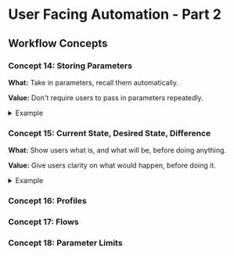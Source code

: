 # User Facing Automation - Part 2

## Workflow Concepts

### Concept 14: Storing Parameters

**What:** Take in parameters, recall them automatically.

**Value:** Don't require users to pass in parameters repeatedly.

<details>
<summary>Example</summary>

```bash
download init https://ifconfig.me ip.json
```

```bash
download ensure
download clean
```

</details>


### Concept 15: Current State, Desired State, Difference

**What:** Show users what is, and what will be, before doing anything.

**Value:** Give users clarity on what would happen, before doing it.

<details>
<summary>Example</summary>

```bash
download clean
download init https://ifconfig.me ip.json
```

```bash
download status
download desired
download diff

download ensure
download diff

download clean
download diff
```

</details>


### Concept 16: Profiles


### Concept 17: Flows


### Concept 18: Parameter Limits

